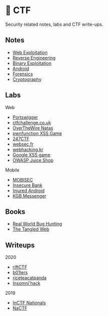 # 🚩 CTF

Security related notes, labs and CTF write-ups.

## Notes

- [Web Exploitation](notes/web.md)
- [Reverse Engineering](notes/rev.md)
- [Binary Exploitation](notes/pwn.md)
- [Android](notes/android.md)
- [Forensics](notes/forensics.md)
- [Cryptography](notes/crypto.md)

## Labs

Web

- [Portswigger](labs/web/portswigger)
- [ctfchallenge.co.uk](labs/web/ctfchallenge.co.uk)
- [OverTheWire Natas](labs/web/natas)
- [pwnfunction XSS Game](labs/web/pwnfunction)
- [247CTF](labs/web/247ctf)
- [websec.fr](labs/web/websec.fr)
- [webhacking.kr](labs/web/webhacking.kr)
- [Google XSS game](labs/web/xss_game)
- [OWASP Juice Shop](labs/web/juice-shop)


Mobile

- [MOBISEC](https://github.com/abhaynayar/mobisec)
- [Insecure Bank](labs/mobile/insecure_bank)
- [Injured Android](labs/mobile/injuredandroid)
- [KGB Messenger](labs/mobile/kgb)

## Books

- [Real World Bug Hunting]()
- [The Tangled Web](books/tangled.md)

## Writeups

2020

- [riftCTF](https://youtu.be/K5YnRLG6Cr8)
- [b01lers](writeups/b01lers20)
- [riceteacatpanda](writeups/rtcp20.md)
- [Insomni'hack](writeups/insomnihack20.md)

2019

- [InCTF Nationals](writeups/inctfn19.md)
- [NaCTF](https://abhaynayar.com/blog/fmt.html)


